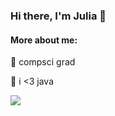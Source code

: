 ### Hi there, I'm Julia 👋
  
#### More about me:
  
🔭 compsci grad

🌱 i <3 java

  <img src="https://github-readme-stats.vercel.app/api/top-langs/?username=campanula&hide=jupyter notebook&layout=compact">
  
<!--
**campanula/campanula** is a ✨ _special_ ✨ repository because its `README.md` (this file) appears on your GitHub profile.

Here are some ideas to get you started:

- 🔭 I’m currently working on ...
- 🌱 I’m currently learning ...
- 👯 I’m looking to collaborate on ...
- 🤔 I’m looking for help with ...
- 💬 Ask me about ...
- 📫 How to reach me: ...
- 😄 Pronouns: ...
- ⚡ Fun fact: ...
-->
